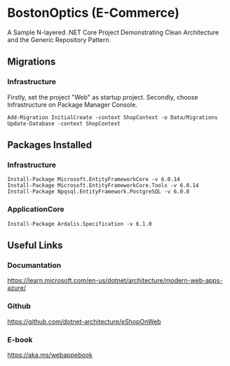 # BostonOptics (E-Commerce)
A Sample N-layered .NET Core Project Demonstrating Clean Architecture 
and the Generic Repository Pattern. 

## Migrations

### Infrastructure
Firstly, set the project "Web" as startup project.
Secondly, choose Infrastructure on Package Manager Console.
```
Add-Migration InitialCreate -context ShopContext -o Data/Migrations  
Update-Database -context ShopContext
```

## Packages Installed
### Infrastructure
```
Install-Package Microsoft.EntityFrameworkCore -v 6.0.14
Install-Package Microsoft.EntityFrameworkCore.Tools -v 6.0.14
Install-Package Npqsql.EntityFramework.PostgreSQL -v 6.0.8

```

### ApplicationCore

```
Install-Package Ardalis.Specification -v 6.1.0
```

## Useful Links
### Documantation
https://learn.microsoft.com/en-us/dotnet/architecture/modern-web-apps-azure/

### Github
https://github.com/dotnet-architecture/eShopOnWeb

### E-book
https://aka.ms/webappebook
